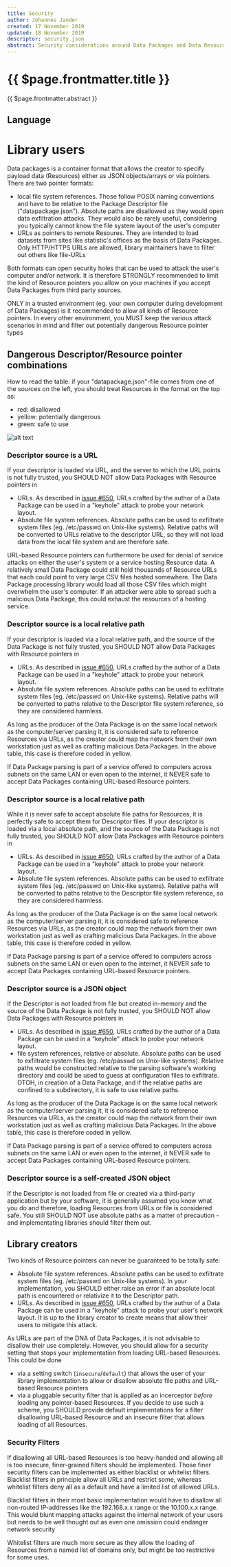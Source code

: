 ```yaml
---
title: Security
author: Johannes Jander
created: 17 November 2019
updated: 18 November 2019
descriptor: security.json 
abstract: Security considerations around Data Packages and Data Resources
---
```


# {{ $page.frontmatter.title }}

{{ $page.frontmatter.abstract }}

<MetadataTable />

## Language

<Language />

# Library users

Data packages is a container format that allows the creator to specify payload data (Resources) either as JSON 
objects/arrays or via pointers. There are two pointer formats:
- local file system references. Those follow POSIX naming conventions and have to be relative to the Package Descriptor 
file ("datapackage.json"). Absolute paths are disallowed as they would open data exfiltration attacks. They would also 
be rarely useful, considering you typically cannot know the file system layout of the user's computer
- URLs as pointers to remote Resoures. They are intended to load datasets from sites like statistic's offices as the 
basis of Data Packages. Only HTTP/HTTPS URLs are allowed, library maintainers have to filter out others like file-URLs

Both formats can open security holes that can be used to attack the user's computer and/or network. It is therefore 
STRONGLY recommended to limit the kind of Resource pointers you allow on your machines if you accept Data Packages 
from third party sources. 

ONLY in a trusted environment (eg. your own computer during development of Data Packages) is it recommended to allow 
all kinds of Resource pointers. In every other environment, you MUST keep the various attack scenarios in mind and 
filter out potentially dangerous Resource pointer types

## Dangerous Descriptor/Resource pointer combinations

How to read the table: if your "datapackage.json"-file comes from one of the sources on the left, you should treat 
Resources in the format on the top as:
- red: disallowed
- yellow: potentially dangerous
- green: safe to use

![alt text](security_matrix.png)

### Descriptor source is a URL

If your descriptor is loaded via URL, and the server to which the URL points is not fully trusted, you 
SHOULD NOT allow Data Packages with Resource pointers in 
- URLs. As described in [issue #650](https://github.com/frictionlessdata/specs/issues/650), URLs crafted by the author 
of a Data Package can be used in a "keyhole" attack to probe your network layout.
- Absolute file system references. Absolute paths can be used to exfiltrate system files (eg. /etc/passwd on 
Unix-like systems). Relative paths will be converted to URLs relative to the descriptor URL, so they will 
not load data from the local file system and are therefore safe.

URL-based Resource pointers can furthermore be used for denial of service attacks on either the user's system or a 
service hosting Resource data. A relatively small Data Package could still hold thousands of Resource URLs that 
each could point to very large CSV files hosted somewhere. The Data Package processing library would load all 
those CSV files which might overwhelm the user's computer. If an attacker were able to spread such a malicious 
Data Package, this could exhaust the resources of a hosting service.

### Descriptor source is a local relative path 

If your descriptor is loaded via a local relative path, and the source of the Data Package is not fully trusted, you 
SHOULD NOT allow Data Packages with Resource pointers in 
- URLs. As described in [issue #650](https://github.com/frictionlessdata/specs/issues/650), URLs crafted by the author 
of a Data Package can be used in a "keyhole" attack to probe your network layout.
- Absolute file system references. Absolute paths can be used to exfiltrate system files (eg. /etc/passwd on 
Unix-like systems). Relative paths will be converted to paths relative to the Descriptor file system reference, 
so they are considered harmless.

As long as the producer of the Data Package is on the same local network as the computer/server parsing it, it is
considered safe to reference Resources via URLs, as the creator could map the network from their own workstation just
as well as crafting malicious Data Packages. In the above table, this case is therefore coded in yellow.

If Data Package parsing is part of a service offered to computers across subnets on the same LAN or even open to the
internet, it NEVER safe to accept Data Packages containing URL-based Resource pointers.

### Descriptor source is a local relative path 

While it is never safe to accept absolute file paths for Resources, it is perfectly safe to accept them for Descriptor
files. If your descriptor is loaded via a local absolute path, and the source of the Data Package is not fully 
trusted, you SHOULD NOT allow Data Packages with Resource pointers in 
- URLs. As described in [issue #650](https://github.com/frictionlessdata/specs/issues/650), URLs crafted by the author 
of a Data Package can be used in a "keyhole" attack to probe your network layout.
- Absolute file system references. Absolute paths can be used to exfiltrate system files (eg. /etc/passwd on 
Unix-like systems). Relative paths will be converted to paths relative to the Descriptor file system reference, 
so they are considered harmless.

As long as the producer of the Data Package is on the same local network as the computer/server parsing it, it is
considered safe to reference Resources via URLs, as the creator could map the network from their own workstation just
as well as crafting malicious Data Packages. In the above table, this case is therefore coded in yellow.

If Data Package parsing is part of a service offered to computers across subnets on the same LAN or even open to the
internet, it NEVER safe to accept Data Packages containing URL-based Resource pointers.

### Descriptor source is a JSON object

If the Descriptor is not loaded from file but created in-memory and the source of the Data Package is not fully 
trusted, you SHOULD NOT allow Data Packages with Resource pointers in 
- URLs. As described in [issue #650](https://github.com/frictionlessdata/specs/issues/650), URLs crafted by the author 
of a Data Package can be used in a "keyhole" attack to probe your network layout.
- file system references, relative or absolute. Absolute paths can be used to exfiltrate system files 
(eg. /etc/passwd on Unix-like systems). Relative paths would be constructed relative to the parsing software's working
directory and could be used to guess at configuration files to exfiltrate. OTOH, in creation of a Data Package, 
and if the relative paths are confined to a subdirectory, it is safe to use relative paths.

As long as the producer of the Data Package is on the same local network as the computer/server parsing it, it is
considered safe to reference Resources via URLs, as the creator could map the network from their own workstation just
as well as crafting malicious Data Packages. In the above table, this case is therefore coded in yellow.

If Data Package parsing is part of a service offered to computers across subnets on the same LAN or even open to the
internet, it NEVER safe to accept Data Packages containing URL-based Resource pointers.


### Descriptor source is a self-created JSON object

If the Descriptor is not loaded from file or created via a third-party application but by your software, it is 
generally assumed you know what you do and therefore, loading Resources from URLs or file is considered safe. You 
still SHOULD NOT use absolute paths as a matter of precaution - and implementating libraries should filter them out.


## Library creators

Two kinds of Resource pointers can never be guaranteed to be totally safe:
- Absolute file system references. Absolute paths can be used to exfiltrate system files (eg. /etc/passwd on 
Unix-like systems). In your implementation, you SHOULD either raise an error if an absolute local path is encountered
or relativize it to the Descriptor path.
- URLs. As described in [issue #650](https://github.com/frictionlessdata/specs/issues/650), URLs crafted by the author 
of a Data Package can be used in a "keyhole" attack to probe your user's network layout. It is up to the library creator
 to create means that allow their users to mitigate this attack. 

As URLs are part of the DNA of Data Packages, it is not advisable to disallow their use completely. However, you should 
allow for a security setting that stops your implementation from loading URL-based Resources. This could be done
- via a setting switch (`insecure`/`default`) that allows the user of your library implementation to allow or
disallow absolute file paths and URL-based Resource pointers
- via a pluggable security filter that is applied as an incerceptor *before* loading any pointer-based Resources. If
you decide to use such a scheme, you SHOULD provide default implementations for a filter disallowing URL-based
Resource and an insecure filter that allows loading of all Resources.

### Security Filters

If disallowing all URL-based Resources is too heavy-handed and allowing all is too insecure, finer-grained filters
should be implemented. Those finer security filters can be implemented as either blacklist or whitelist filters. 
Blacklist filters in principle allow all URLs and restrict some, whereas whitelist filters deny all as a default 
and have a limited list of allowed URLs. 

Blacklist filters in their most basic implementation would have to disallow all non-routed IP-addresses like the 
192.168.x.x range or the 10.100.x.x range. This would blunt mapping attacks against the internal network of your users
but needs to be well thought out as even one omission could endanger network security

Whitelist filters are much more secure as they allow the loading of Resources from a named list of domains only, but 
might be too restrictive for some uses.